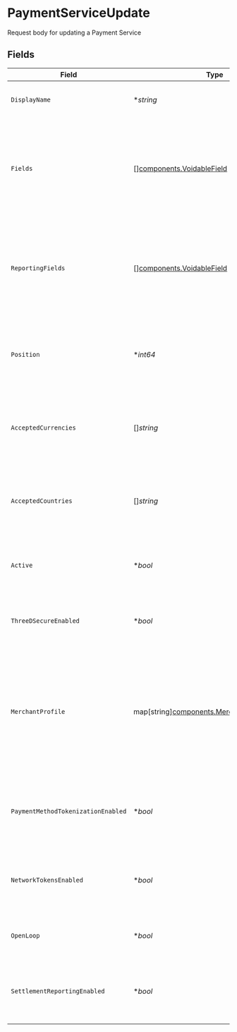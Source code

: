 # PaymentServiceUpdate

Request body for updating a Payment Service


## Fields

| Field                                                                                                                                         | Type                                                                                                                                          | Required                                                                                                                                      | Description                                                                                                                                   | Example                                                                                                                                       |
| --------------------------------------------------------------------------------------------------------------------------------------------- | --------------------------------------------------------------------------------------------------------------------------------------------- | --------------------------------------------------------------------------------------------------------------------------------------------- | --------------------------------------------------------------------------------------------------------------------------------------------- | --------------------------------------------------------------------------------------------------------------------------------------------- |
| `DisplayName`                                                                                                                                 | **string*                                                                                                                                     | :heavy_minus_sign:                                                                                                                            | The display name for the payment service.                                                                                                     | Stripe                                                                                                                                        |
| `Fields`                                                                                                                                      | [][components.VoidableField](../../models/components/voidablefield.md)                                                                        | :heavy_minus_sign:                                                                                                                            | The non-secret credential fields that have been configured for this payment service. Any secret fields are omitted.                           |                                                                                                                                               |
| `ReportingFields`                                                                                                                             | [][components.VoidableField](../../models/components/voidablefield.md)                                                                        | :heavy_minus_sign:                                                                                                                            | The non-secret reporting fields that have been configured for this payment service. Any secret fields are omitted.                            |                                                                                                                                               |
| `Position`                                                                                                                                    | **int64*                                                                                                                                      | :heavy_minus_sign:                                                                                                                            | Deprecated field used to define the order in which to process payment services                                                                | 1                                                                                                                                             |
| `AcceptedCurrencies`                                                                                                                          | []*string*                                                                                                                                    | :heavy_minus_sign:                                                                                                                            | A list of currencies for which this service is enabled, in ISO 4217 three-letter code format.                                                 | [<br/>"USD",<br/>"EUR",<br/>"GBP"<br/>]                                                                                                       |
| `AcceptedCountries`                                                                                                                           | []*string*                                                                                                                                    | :heavy_minus_sign:                                                                                                                            | A list of countries for which this service is enabled, in ISO two-letter code format.                                                         | [<br/>"US",<br/>"DE",<br/>"GB"<br/>]                                                                                                          |
| `Active`                                                                                                                                      | **bool*                                                                                                                                       | :heavy_minus_sign:                                                                                                                            | Defines if this payment service is currently active.                                                                                          | true                                                                                                                                          |
| `ThreeDSecureEnabled`                                                                                                                         | **bool*                                                                                                                                       | :heavy_minus_sign:                                                                                                                            | Defines if this payment service has 3DS enabled.                                                                                              | true                                                                                                                                          |
| `MerchantProfile`                                                                                                                             | map[string][components.MerchantProfileScheme](../../models/components/merchantprofilescheme.md)                                               | :heavy_minus_sign:                                                                                                                            | An object containing a key for each supported card schemes, and for each key an object with the 3DS profile for this service for that scheme. |                                                                                                                                               |
| `PaymentMethodTokenizationEnabled`                                                                                                            | **bool*                                                                                                                                       | :heavy_minus_sign:                                                                                                                            | Defines if this payment service support payment method tokenization.                                                                          | true                                                                                                                                          |
| `NetworkTokensEnabled`                                                                                                                        | **bool*                                                                                                                                       | :heavy_minus_sign:                                                                                                                            | Defines if this payment service supports network tokens.                                                                                      | true                                                                                                                                          |
| `OpenLoop`                                                                                                                                    | **bool*                                                                                                                                       | :heavy_minus_sign:                                                                                                                            | Defines if this payment service is open loop.                                                                                                 | true                                                                                                                                          |
| `SettlementReportingEnabled`                                                                                                                  | **bool*                                                                                                                                       | :heavy_minus_sign:                                                                                                                            | Defines if this payment service has settlement reporting enabled.                                                                             | true                                                                                                                                          |